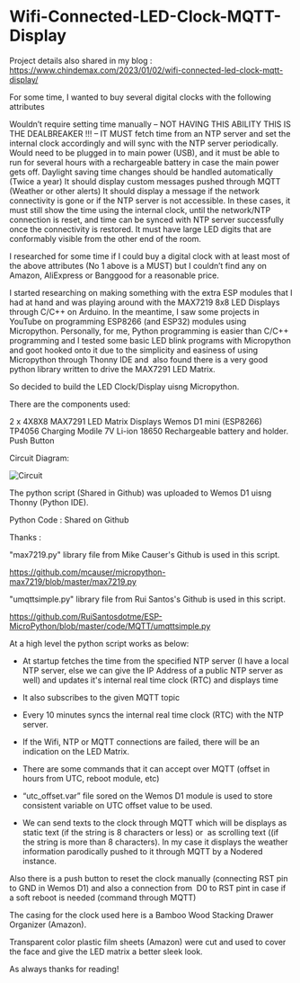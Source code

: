 # Wifi-Connected-LED-Clock-MQTT-Display

Project details also shared in my blog : https://www.chindemax.com/2023/01/02/wifi-connected-led-clock-mqtt-display/

For some time, I wanted to buy several digital clocks with the following attributes

Wouldn’t require setting time manually – NOT HAVING THIS ABILITY THIS IS THE DEALBREAKER !!! – IT MUST fetch time from an NTP server and set the internal clock accordingly and will sync with the NTP server periodically.
Would need to be plugged in to main power (USB), and it must be able to run for several hours with a rechargeable battery in case the main power gets off.
Daylight saving time changes should be handled automatically (Twice a year)
It should display custom messages pushed through MQTT (Weather or other alerts)
It should display a message if the network connectivity is gone or if the NTP server is not accessible. In these cases, it must still show the time using the internal clock, until the network/NTP connection is reset, and time can be synced with NTP server successfully once the connectivity is restored.
It must have large LED digits that are conformably visible from the other end of the room.

I researched for some time if I could buy a digital clock with at least most of the above attributes (No 1 above is a MUST) but I couldn’t find any on Amazon, AliExpress or Banggood for a reasonable price.

I started researching on making something with the extra ESP modules that I had at hand and was playing around with the MAX7219 8x8 LED Displays through C/C++ on Arduino. In the meantime, I saw some projects in YouTube on programming ESP8266 (and ESP32) modules using Micropython. Personally, for me, Python programming is easier than C/C++ programming and I tested some basic LED blink programs with Micropython and goot hooked onto it due to the simplicity and easiness of using Micropython through Thonny IDE and  also found there is a very good python library written to drive the MAX7291 LED Matrix.

So decided to build the LED Clock/Display uisng Micropython.

There are the components used:

2 x 4X8X8 MAX7291 LED Matrix Displays
Wemos D1 mini (ESP8266)
TP4056 Charging Modile
7V Li-ion 18650 Rechargeable battery and holder.
Push Button

Circuit Diagram:

![Circuit](https://user-images.githubusercontent.com/51185952/210280613-6f356eb0-2a25-4609-85ac-7f9d121d5ccc.png)

The python script (Shared in Github) was uploaded to Wemos D1 uisng Thonny (Python IDE).

Python Code : Shared on Github

Thanks :

"max7219.py" library file from Mike Causer's Github is used in this script.

https://github.com/mcauser/micropython-max7219/blob/master/max7219.py

"umqttsimple.py" library file from Rui Santos's Github is used in this script.

https://github.com/RuiSantosdotme/ESP-MicroPython/blob/master/code/MQTT/umqttsimple.py

At a high level the python script works as below:

- At startup fetches the time from the specified NTP server (I have a local NTP server, else we can give the IP Address of a public NTP server as well) and updates it's internal real time clock (RTC) and displays time

- It also subscribes to the given MQTT topic

- Every 10 minutes syncs the internal real time clock (RTC) with the NTP server.

- If the Wifi, NTP or MQTT connections are failed, there will be an indication on the LED Matrix.

- There are some commands that it can accept over MQTT (offset in hours from UTC, reboot module, etc)

- “utc_offset.var” file sored on the Wemos D1 module is used to store consistent variable on UTC offset value to be used.

- We can send texts to the clock through MQTT which will be displays as static text (if the string is 8 characters or less) or  as scrolling text ((if the string is more than 8 characters). In my case it displays the weather information parodically pushed to it through MQTT by a Nodered instance.




Also there is a push button to reset the clock manually (connecting RST pin to GND in Wemos D1) and also a connection from  D0 to RST pint in case if a soft reboot is needed (command through MQTT)

The casing for the clock used here is a Bamboo Wood Stacking Drawer Organizer (Amazon).

Transparent color plastic film sheets (Amazon) were cut and used to cover the face and give the LED matrix a better sleek look.

As always thanks for reading!
